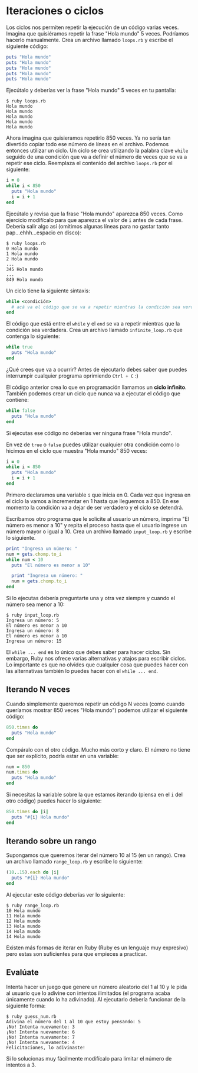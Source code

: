 # Iteraciones o ciclos

Los ciclos nos permiten repetir la ejecución de un código varias veces. Imagina que quisiéramos repetir la frase "Hola mundo" 5 veces. Podríamos hacerlo manualmente. Crea un archivo llamado `loops.rb` y escribe el siguiente código:

```ruby
puts "Hola mundo"
puts "Hola mundo"
puts "Hola mundo"
puts "Hola mundo"
puts "Hola mundo"
```

Ejecútalo y deberías ver la frase "Hola mundo" 5 veces en tu pantalla:

```
$ ruby loops.rb
Hola mundo
Hola mundo
Hola mundo
Hola mundo
Hola mundo
```

Ahora imagina que quisieramos repetirlo 850 veces. Ya no sería tan divertido copiar todo ese número de líneas en el archivo. Podemos entonces utilizar un ciclo. Un ciclo se crea utilizando la palabra clave `while` seguido de una condición que va a definir el número de veces que se va a repetir ese ciclo. Reemplaza el contenido del archivo `loops.rb` por el siguiente:

```ruby
i = 0
while i < 850
  puts "Hola mundo"
  i = i + 1
end
```

Ejecútalo y revisa que la frase "Hola mundo" aparezca 850 veces. Como ejercicio modifícalo para que aparezca el valor de `i` antes de cada frase. Debería salir algo así (omitimos algunas líneas para no gastar tanto pap...ehhh...espacio en disco):

```
$ ruby loops.rb
0 Hola mundo
1 Hola mundo
2 Hola mundo
...
345 Hola mundo
...
849 Hola mundo
```

Un ciclo tiene la siguiente sintaxis:

```ruby
while <condición>
  # acá va el código que se va a repetir mientras la condición sea verdadera
end
```

El código que está entre el `while` y el `end` se va a repetir mientras que la condición sea verdadera. Crea un archivo llamado `infinite_loop.rb` que contenga lo siguiente:

```ruby
while true
  puts "Hola mundo"
end
```

¿Qué crees que va a ocurrir? Antes de ejecutarlo debes saber que puedes interrumpir cualquier programa oprimiendo `Ctrl + C` :)

El código anterior crea lo que en programación llamamos un **ciclo infinito**. También podemos crear un ciclo que nunca va a ejecutar el código que contiene:

```ruby
while false
  puts "Hola mundo"
end
```

Si ejecutas ese código no deberías ver ninguna frase "Hola mundo".

En vez de `true` o `false` puedes utilizar cualquier otra condición como lo hicimos en el ciclo que muestra "Hola mundo" 850 veces:

```ruby
i = 0
while i < 850
  puts "Hola mundo"
  i = i + 1
end
```

Primero declaramos una variable `i` que inicia en 0. Cada vez que ingresa en el ciclo la vamos a incrementar en 1 hasta que lleguemos a 850. En ese momento la condición va a dejar de ser verdadero y el ciclo se detendrá.

Escribamos otro programa que le solicite al usuario un número, imprima "El número es menor a 10" y repita el proceso hasta que el usuario ingrese un número mayor o igual a 10. Crea un archivo llamado `input_loop.rb` y escribe lo siguiente.

```ruby
print "Ingresa un número: "
num = gets.chomp.to_i
while num < 10
  puts "El número es menor a 10"

  print "Ingresa un número: "
  num = gets.chomp.to_i
end
```

Si lo ejecutas debería preguntarte una y otra vez siempre y cuando el número sea menor a 10:

```
$ ruby input_loop.rb
Ingresa un número: 5
El número es menor a 10
Ingresa un número: 8
El número es menor a 10
Ingresa un número: 15
```

El `while ... end` es lo único que debes saber para hacer ciclos. Sin embargo, Ruby nos ofrece varias alternativas y atajos para escribir ciclos. Lo importante es que no olvides que cualquier cosa que puedes hacer con las alternativas también lo puedes hacer con el `while ... end`.

## Iterando N veces

Cuando simplemente queremos repetir un código N veces (como cuando queríamos mostrar 850 veces "Hola mundo") podemos utilizar el siguiente código:

```ruby
850.times do
  puts "Hola mundo"
end
```

Compáralo con el otro código. Mucho más corto y claro. El número no tiene que ser explícito, podría estar en una variable:

```ruby
num = 850
num.times do
  puts "Hola mundo"
end
```

Si necesitas la variable sobre la que estamos iterando (piensa en el `i` del otro código) puedes hacer lo siguiente:

```ruby
850.times do |i|
  puts "#{i} Hola mundo"
end
```

## Iterando sobre un rango

Supongamos que queremos iterar del número 10 al 15 (en un rango). Crea un archivo llamado `range_loop.rb` y escribe lo siguiente:

```ruby
(10..15).each do |i|
  puts "#{i} Hola mundo"
end
```

Al ejecutar este código deberías ver lo siguiente:

```
$ ruby range_loop.rb
10 Hola mundo
11 Hola mundo
12 Hola mundo
13 Hola mundo
14 Hola mundo
14 Hola mundo
```

Existen más formas de iterar en Ruby (Ruby es un lenguaje muy expresivo) pero estas son suficientes para que empieces a practicar.

## Evalúate

Intenta hacer un juego que genere un número aleatorio del 1 al 10 y le pida al usuario que lo adivine con intentos ilimitados (el programa acaba únicamente cuando lo ha adivinado). Al ejecutarlo debería funcionar de la siguiente forma:

```
$ ruby guess_num.rb
Adivina el número del 1 al 10 que estoy pensando: 5
¡No! Intenta nuevamente: 3
¡No! Intenta nuevamente: 6
¡No! Intenta nuevamente: 7
¡No! Intenta nuevamente: 4
Felicitaciones, lo adivinaste!
```

Si lo solucionas muy fácilmente modifícalo para limitar el número de intentos a 3.
